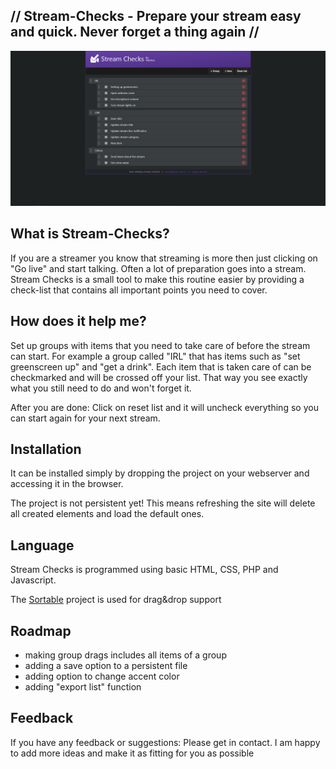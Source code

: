 ## // Stream-Checks - Prepare your stream easy and quick. Never forget a thing again //

![promotion image 1](https://github.com/TheFoxStudio/stream-checks/blob/main/img/promo/promo1.PNG "promotion image 1")

## What is Stream-Checks?

If you are a streamer you know that streaming is more then just clicking on "Go live" and start talking. Often a lot of preparation goes into a stream.
Stream Checks is a small tool to make this routine easier by providing a check-list that contains all important points you need to cover.


## How does it help me?

Set up groups with items that you need to take care of before the stream can start.
For example a group called "IRL" that has items such as "set greenscreen up" and "get a drink".
Each item that is taken care of can be checkmarked and will be crossed off your list.
That way you see exactly what you still need to do and won't forget it.

After you are done: Click on reset list and it will uncheck everything so you can start again for your next stream.

## Installation

It can be installed simply by dropping the project on your webserver and accessing it in the browser.

The project is not persistent yet! This means refreshing the site will delete all created elements and load the default ones.

## Language

Stream Checks is programmed using basic HTML, CSS, PHP and Javascript.

The [Sortable](https://github.com/SortableJS/sortablejs) project is used for drag&drop support

## Roadmap

- making group drags includes all items of a group
- adding a save option to a persistent file
- adding option to change accent color
- adding "export list" function

## Feedback

If you have any feedback or suggestions: Please get in contact. I am happy to add more ideas and make it as fitting for you as possible



